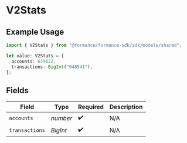 # V2Stats

## Example Usage

```typescript
import { V2Stats } from "@formance/formance-sdk/sdk/models/shared";

let value: V2Stats = {
  accounts: 639622,
  transactions: BigInt("948541"),
};
```

## Fields

| Field              | Type               | Required           | Description        |
| ------------------ | ------------------ | ------------------ | ------------------ |
| `accounts`         | *number*           | :heavy_check_mark: | N/A                |
| `transactions`     | *BigInt*           | :heavy_check_mark: | N/A                |